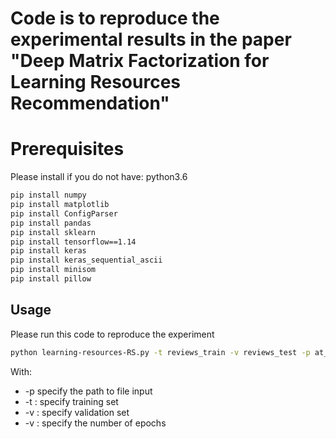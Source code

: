 # Code is to reproduce the experimental results in the paper "Deep Matrix Factorization for Learning Resources Recommendation"
# Prerequisites
Please install if you do not have: python3.6
```bash
pip install numpy
pip install matplotlib
pip install ConfigParser
pip install pandas
pip install sklearn
pip install tensorflow==1.14
pip install keras
pip install keras_sequential_ascii
pip install minisom
pip install pillow
```
## Usage

Please run this code to reproduce the experiment
```bash
python learning-resources-RS.py -t reviews_train -v reviews_test -p at_least_5ratings -e 15
```
With:
- -p specify the path to file input
- -t : specify training set
- -v : specify validation set
- -v : specify the number of epochs

